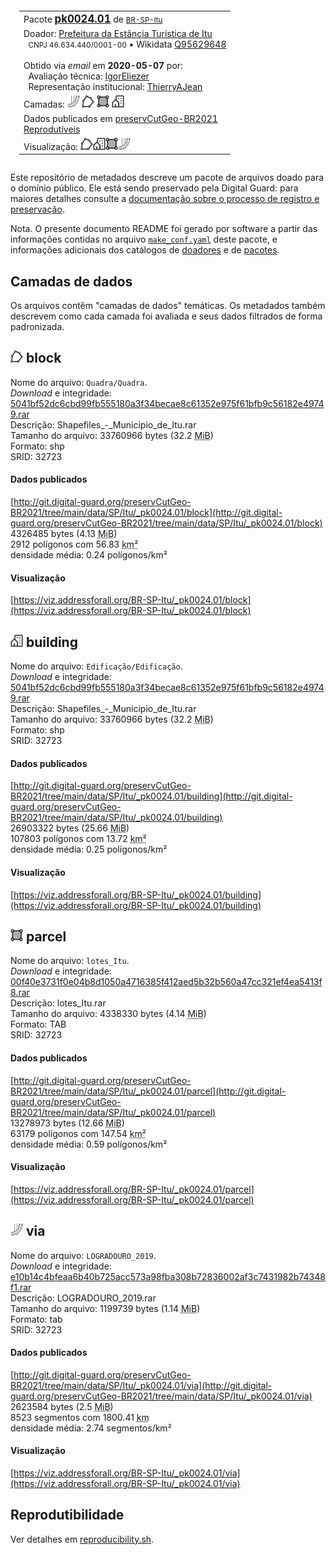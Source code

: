 <aside>
<table align="right" style="padding: 1em">
<tr><td>Pacote <a target="_git" title="link canônico para o git deste pacote" href="http://git.digital-guard.org/preserv-BR/blob/main/data/SP/Itu/_pk0024.01"><big><b>pk0024.01</b></big></a> de <small><a target="_osmcodes" title="Jurisdição" href="https://osm.codes/BR-SP-Itu">BR-SP-Itu</a></small>
</td></tr>
<tr><td>
Doador: <a rel="external" target="_doador" href="https://itu.sp.gov.br/">Prefeitura da Estância Turística de Itu</a>
<br/>&nbsp; <small>CNPJ 46.634.440/0001-00</small> • Wikidata <a rel="external" target="_doador" title="link descritor Wikidata do doador" href="https://www.wikidata.org/wiki/Q95629648">Q95629648</a></small><br/>
<br/>
Obtido via <i>email</i> em <b>2020-05-07</b> por:
<br/>&nbsp; Avaliação técnica: <a rel="external" target="_gitPerson" title="usuário Git" href="https://github.com/IgorEliezer">IgorEliezer</a>
<br/>&nbsp; Representação institucional: <a rel="external" target="_gitPerson" title="usuário Git" href="https://github.com/ThierryAJean">ThierryAJean</a><br/>
</td></tr>
<tr><td>Camadas: <a title="via" href="#-via"><img src="https://raw.githubusercontent.com/digital-guard/preserv/main/docs/assets/layerIcon-via.png" alt="via" width="20"/></a> <a title="block" href="#-block"><img src="https://raw.githubusercontent.com/digital-guard/preserv/main/docs/assets/layerIcon-block.png" alt="block" width="20"/></a> <a title="parcel" href="#-parcel"><img src="https://raw.githubusercontent.com/digital-guard/preserv/main/docs/assets/layerIcon-parcel.png" alt="parcel" width="20"/></a> <a title="building" href="#-building"><img src="https://raw.githubusercontent.com/digital-guard/preserv/main/docs/assets/layerIcon-building.png" alt="building" width="20"/></a> </td></tr>
<tr><td>Dados publicados em <a href="http://git.digital-guard.org/preservCutGeo-BR2021/tree/main/data/SP/Itu/_pk0024.01">preservCutGeo-BR2021</a><br/><a href="#reprodutibilidade">Reprodutíveis</a></td></tr>
<tr><td>Visualização: <a title="block" href="https://viz.addressforall.org/BR-SP-Itu/_pk0024.01/block"><img src="https://raw.githubusercontent.com/digital-guard/preserv/main/docs/assets/layerIcon-block.png" alt="block" width="20"/></a><a title="building" href="https://viz.addressforall.org/BR-SP-Itu/_pk0024.01/building"><img src="https://raw.githubusercontent.com/digital-guard/preserv/main/docs/assets/layerIcon-building.png" alt="building" width="20"/></a><a title="parcel" href="https://viz.addressforall.org/BR-SP-Itu/_pk0024.01/parcel"><img src="https://raw.githubusercontent.com/digital-guard/preserv/main/docs/assets/layerIcon-parcel.png" alt="parcel" width="20"/></a><a title="via" href="https://viz.addressforall.org/BR-SP-Itu/_pk0024.01/via"><img src="https://raw.githubusercontent.com/digital-guard/preserv/main/docs/assets/layerIcon-via.png" alt="via" width="20"/></a></td></tr>
</table>
</aside>

<section>

Este repositório de metadados descreve um pacote de arquivos doado para o domínio público. Ele está sendo preservado pela Digital Guard: para maiores detalhes consulte a [documentação sobre o processo de registro e preservação](https://wiki.addressforall.org/doc/Documentação_Digital-guard).

Nota. O presente documento README foi gerado por software a partir das informações contidas no arquivo [`make_conf.yaml`](make_conf.yaml) deste pacote, e informações adicionais dos catálogos de [doadores](https://git.digital-guard.org/preserv-BR/blob/main/data/donor.csv) e de [pacotes](https://git.digital-guard.org/preserv-BR/blob/main/data/donatedPack.csv).

# Camadas de dados

Os arquivos contêm "camadas de dados" temáticas. Os metadados também descrevem como cada camada foi avaliada e seus dados filtrados de forma padronizada.

## <img src="https://raw.githubusercontent.com/digital-guard/preserv/main/docs/assets/layerIcon-block.png" alt="block" width="20"/> block

Nome do arquivo: `Quadra/Quadra`.<br/>*Download* e integridade: [5041bf52dc6cbd99fb555180a3f34becae8c61352e975f61bfb9c56182e49749.rar](http://dl.digital-guard.org/5041bf52dc6cbd99fb555180a3f34becae8c61352e975f61bfb9c56182e49749.rar)<br/>Descrição: Shapefiles_-_Municipio_de_Itu.rar<br/>Tamanho do arquivo: 33760966 bytes (32.2 <abbr title="mebibyte">MiB</abbr>)<br/>Formato: shp<br/>SRID: 32723

#### Dados publicados
[http://git.digital-guard.org/preservCutGeo-BR2021/tree/main/data/SP/Itu/_pk0024.01/block](http://git.digital-guard.org/preservCutGeo-BR2021/tree/main/data/SP/Itu/_pk0024.01/block)<br/>4326485 bytes (4.13 <abbr title="mebibyte">MiB</abbr>)<br/>2912 polígonos com 56.83 <abbr title="quilômetros quadrados">km²</abbr><br/>densidade média: 0.24 polígonos/km²

#### Visualização
[https://viz.addressforall.org/BR-SP-Itu/_pk0024.01/block](https://viz.addressforall.org/BR-SP-Itu/_pk0024.01/block)
## <img src="https://raw.githubusercontent.com/digital-guard/preserv/main/docs/assets/layerIcon-building.png" alt="building" width="20"/> building

Nome do arquivo: `Edificação/Edificação`.<br/>*Download* e integridade: [5041bf52dc6cbd99fb555180a3f34becae8c61352e975f61bfb9c56182e49749.rar](http://dl.digital-guard.org/5041bf52dc6cbd99fb555180a3f34becae8c61352e975f61bfb9c56182e49749.rar)<br/>Descrição: Shapefiles_-_Municipio_de_Itu.rar<br/>Tamanho do arquivo: 33760966 bytes (32.2 <abbr title="mebibyte">MiB</abbr>)<br/>Formato: shp<br/>SRID: 32723

#### Dados publicados
[http://git.digital-guard.org/preservCutGeo-BR2021/tree/main/data/SP/Itu/_pk0024.01/building](http://git.digital-guard.org/preservCutGeo-BR2021/tree/main/data/SP/Itu/_pk0024.01/building)<br/>26903322 bytes (25.66 <abbr title="mebibyte">MiB</abbr>)<br/>107803 polígonos com 13.72 <abbr title="quilômetros quadrados">km²</abbr><br/>densidade média: 0.25 polígonos/km²

#### Visualização
[https://viz.addressforall.org/BR-SP-Itu/_pk0024.01/building](https://viz.addressforall.org/BR-SP-Itu/_pk0024.01/building)
## <img src="https://raw.githubusercontent.com/digital-guard/preserv/main/docs/assets/layerIcon-parcel.png" alt="parcel" width="20"/> parcel

Nome do arquivo: `lotes_Itu`.<br/>*Download* e integridade: [00f40e3731f0e04b8d1050a4716385f412aed5b32b560a47cc321ef4ea5413f8.rar](http://dl.digital-guard.org/00f40e3731f0e04b8d1050a4716385f412aed5b32b560a47cc321ef4ea5413f8.rar)<br/>Descrição: lotes_Itu.rar<br/>Tamanho do arquivo: 4338330 bytes (4.14 <abbr title="mebibyte">MiB</abbr>)<br/>Formato: TAB<br/>SRID: 32723

#### Dados publicados
[http://git.digital-guard.org/preservCutGeo-BR2021/tree/main/data/SP/Itu/_pk0024.01/parcel](http://git.digital-guard.org/preservCutGeo-BR2021/tree/main/data/SP/Itu/_pk0024.01/parcel)<br/>13278973 bytes (12.66 <abbr title="mebibyte">MiB</abbr>)<br/>63179 polígonos com 147.54 <abbr title="quilômetros quadrados">km²</abbr><br/>densidade média: 0.59 polígonos/km²

#### Visualização
[https://viz.addressforall.org/BR-SP-Itu/_pk0024.01/parcel](https://viz.addressforall.org/BR-SP-Itu/_pk0024.01/parcel)
## <img src="https://raw.githubusercontent.com/digital-guard/preserv/main/docs/assets/layerIcon-via.png" alt="via" width="20"/> via

Nome do arquivo: `LOGRADOURO_2019`.<br/>*Download* e integridade: [e10b14c4bfeaa6b40b725acc573a98fba308b72836002af3c7431982b74348f1.rar](http://dl.digital-guard.org/e10b14c4bfeaa6b40b725acc573a98fba308b72836002af3c7431982b74348f1.rar)<br/>Descrição: LOGRADOURO_2019.rar<br/>Tamanho do arquivo: 1199739 bytes (1.14 <abbr title="mebibyte">MiB</abbr>)<br/>Formato: tab<br/>SRID: 32723

#### Dados publicados
[http://git.digital-guard.org/preservCutGeo-BR2021/tree/main/data/SP/Itu/_pk0024.01/via](http://git.digital-guard.org/preservCutGeo-BR2021/tree/main/data/SP/Itu/_pk0024.01/via)<br/>2623584 bytes (2.5 <abbr title="mebibyte">MiB</abbr>)<br/>8523 segmentos com 1800.41 <abbr title="quilômetros">km</abbr><br/>densidade média: 2.74 segmentos/km²

#### Visualização
[https://viz.addressforall.org/BR-SP-Itu/_pk0024.01/via](https://viz.addressforall.org/BR-SP-Itu/_pk0024.01/via)

</section>
<section>

# Reprodutibilidade

Ver detalhes em [reproducibility.sh](reproducibility.sh).

</section>

